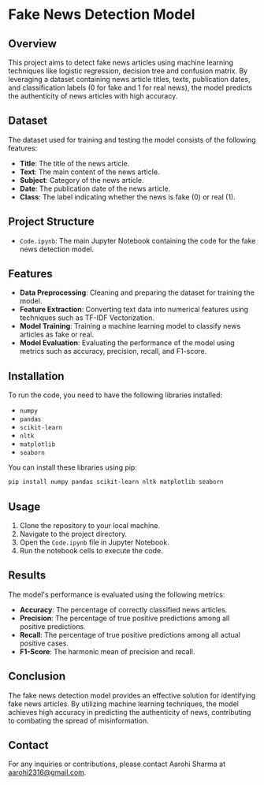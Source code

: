 # Fake News Detection Model

## Overview

This project aims to detect fake news articles using machine learning techniques like logistic regression, decision tree and confusion matrix. By leveraging a dataset containing news article titles, texts, publication dates, and classification labels (0 for fake and 1 for real news), the model predicts the authenticity of news articles with high accuracy.

## Dataset

The dataset used for training and testing the model consists of the following features:
- **Title**: The title of the news article.
- **Text**: The main content of the news article.
- **Subject**: Category of the news article.
- **Date**: The publication date of the news article.
- **Class**: The label indicating whether the news is fake (0) or real (1).

## Project Structure

- `Code.ipynb`: The main Jupyter Notebook containing the code for the fake news detection model.

## Features

- **Data Preprocessing**: Cleaning and preparing the dataset for training the model.
- **Feature Extraction**: Converting text data into numerical features using techniques such as TF-IDF Vectorization.
- **Model Training**: Training a machine learning model to classify news articles as fake or real.
- **Model Evaluation**: Evaluating the performance of the model using metrics such as accuracy, precision, recall, and F1-score.

## Installation

To run the code, you need to have the following libraries installed:
- `numpy`
- `pandas`
- `scikit-learn`
- `nltk`
- `matplotlib`
- `seaborn`

You can install these libraries using pip:
```bash
pip install numpy pandas scikit-learn nltk matplotlib seaborn
```

## Usage

1. Clone the repository to your local machine.
2. Navigate to the project directory.
3. Open the `Code.ipynb` file in Jupyter Notebook.
4. Run the notebook cells to execute the code.

## Results

The model's performance is evaluated using the following metrics:
- **Accuracy**: The percentage of correctly classified news articles.
- **Precision**: The percentage of true positive predictions among all positive predictions.
- **Recall**: The percentage of true positive predictions among all actual positive cases.
- **F1-Score**: The harmonic mean of precision and recall.

## Conclusion

The fake news detection model provides an effective solution for identifying fake news articles. By utilizing machine learning techniques, the model achieves high accuracy in predicting the authenticity of news, contributing to combating the spread of misinformation.

## Contact

For any inquiries or contributions, please contact Aarohi Sharma at aarohi2316@gmail.com.
